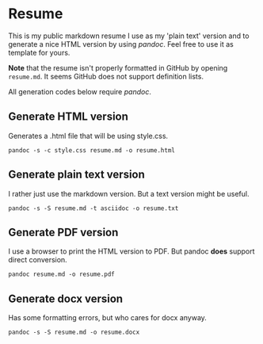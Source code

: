 # Resume

This is my public markdown resume I use as my 'plain text' version and to 
generate a nice HTML version by using *pandoc*. Feel free to use it as template 
for yours.

**Note** that the resume isn't properly formatted in GitHub by opening 
`resume.md`. It seems GitHub does not support definition lists.

All generation codes below require *pandoc*.

## Generate HTML version

Generates a .html file that will be using style.css.

    pandoc -s -c style.css resume.md -o resume.html

## Generate plain text version

I rather just use the markdown version. But a text version might be useful.

    pandoc -s -S resume.md -t asciidoc -o resume.txt

## Generate PDF version

I use a browser to print the HTML version to PDF. But pandoc **does** support 
direct conversion.

    pandoc resume.md -o resume.pdf

## Generate docx version

Has some formatting errors, but who cares for docx anyway.

    pandoc -s -S resume.md -o resume.docx
